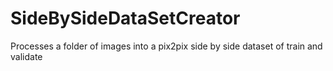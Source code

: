 # SideBySideDataSetCreator
Processes a folder of images into a pix2pix side by side dataset of train and validate
